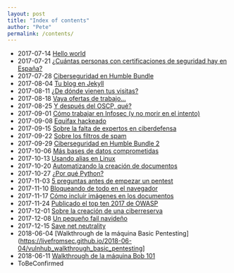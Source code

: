 ```yaml
---
layout: post
title: "Index of contents"
author: "Pete"
permalink: /contents/
---
```


* 2017-07-14 [Hello world](https://livefromsec.github.io/2017-07-14/hello-world)
* 2017-07-21 [¿Cuántas personas con certificaciones de seguridad hay en España?](https://livefromsec.github.io/2017-07-21/cuantas-personas-con)
* 2017-07-28 [Ciberseguridad en Humble Bundle](https://livefromsec.github.io/2017-07-28/ciberseguridad-en-humble-bundle)
* 2017-08-04 [Tu blog en Jekyll](https://livefromsec.github.io/2017-08-04/tu-blog-en-jekyll)
* 2017-08-11 [¿De dónde vienen tus visitas?](https://livefromsec.github.io/2017-08-11/de-donde-vienen-tus-visitas)
* 2017-08-18 [Vaya ofertas de trabajo...](https://livefromsec.github.io/2017-08-18/vaya-ofertas-de-trabajo)
* 2017-08-25 [Y después del OSCP, qué?](https://livefromsec.github.io/2017-08-25/y-despues-del-oscp-que)
* 2017-09-01 [Cómo trabajar en Infosec (y no morir en el intento)](https://livefromsec.github.io/2017-09-01/como-trabajar-en-infosec)
* 2017-09-08 [Equifax hackeado](https://livefromsec.github.io/2017-09-08/equifax-hackeado)
* 2017-09-15 [Sobre la falta de expertos en ciberdefensa](https://livefromsec.github.io/2017-09-16/sobre-la-falta-de-expertos-en-ciberdefensa)
* 2017-09-22 [Sobre los filtros de spam](https://livefromsec.github.io/2017-09-22/sobre-los-filtros-de-spam)
* 2017-09-29 [Ciberseguridad en Humble Bundle 2](https://livefromsec.github.io/2017-09-29/ciberseguridad-en-humble-bundle-2)
* 2017-10-06 [Más bases de datos comprometidas](https://livefromsec.github.io/2017-10-06/mas-bases-de-datos-comprometidas)
* 2017-10-13 [Usando alias en Linux](https://livefromsec.github.io/2017-10-13/usando-alias-en-linux)
* 2017-10-20 [Automatizando la creación de documentos](https://livefromsec.github.io/2017-10-20/automatizando-la-creacion-de-documentos)
* 2017-10-27 [¿Por qué Python?](https://livefromsec.github.io/2017-10-27/por-que-python)
* 2017-11-03 [5 preguntas antes de empezar un pentest](https://livefromsec.github.io/2017-11-03/5-preguntas-antes-de-empezar-un-pentest)
* 2017-11-10 [Bloqueando de todo en el navegador](https://livefromsec.github.io/2017-11-10/bloqueando-de-todo-en-el-navegador)
* 2017-11-17 [Cómo incluir imágenes en los documentos](https://livefromsec.github.io/2017-11-17/como-incluir-imagenes-en-los-documentos)
* 2017-11-24 [Publicado el top ten 2017 de OWASP](https://livefromsec.github.io/2017-11-24/publicado-top-ten-owasp-2017)
* 2017-12-01 [Sobre la creación de una ciberreserva](https://livefromsec.github.io/2017-12-01/opini%C3%B3n-ciberreserva)
* 2017-12-08 [Un pequeño fail navideño](https://livefromsec.github.io/2017-12-08/un-pequeño-fail-navideño)
* 2017-12-15 [Save net neutrality](https://livefromsec.github.io/2017-12-15/save-net-neutrality)
* 2018-06-04 [Walkthrough de la máquina Basic Pentesting](https://livefromsec.github.io/2018-06-04/vulnhub_walkthrough_basic_pentesting]
* 2018-06-11 [Walkthrough de la máquina Bob 101](https://livefromsec.github.io/2018-06-11/vulnhub_walkthrough_bob_101)
* ToBeConfirmed
